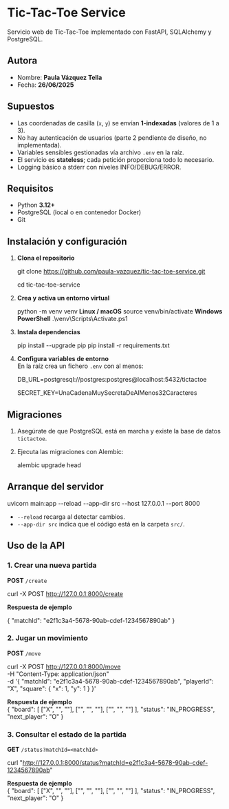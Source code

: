 # Tic-Tac-Toe Service

Servicio web de Tic-Tac-Toe implementado con FastAPI, SQLAlchemy y PostgreSQL.

## Autora

- Nombre: **Paula Vázquez Tella**  
- Fecha: **26/06/2025**

## Supuestos

- Las coordenadas de casilla (`x`, `y`) se envían **1-indexadas** (valores de 1 a 3).  
- No hay autenticación de usuarios (parte 2 pendiente de diseño, no implementada).  
- Variables sensibles gestionadas vía archivo `.env` en la raíz.  
- El servicio es **stateless**; cada petición proporciona todo lo necesario.  
- Logging básico a stderr con niveles INFO/DEBUG/ERROR.

## Requisitos

- Python **3.12+**  
- PostgreSQL (local o en contenedor Docker)  
- Git

## Instalación y configuración

1. **Clona el repositorio**  

   git clone <https://github.com/paula-vazquez/tic-tac-toe-service.git>
   
   cd tic-tac-toe-service

3. **Crea y activa un entorno virtual**  

   python -m venv venv
   **Linux / macOS**
   source venv/bin/activate
   **Windows PowerShell**
   .\venv\Scripts\Activate.ps1

4. **Instala dependencias**  

   pip install --upgrade pip
   pip install -r requirements.txt

5. **Configura variables de entorno**  
   En la raíz crea un fichero `.env` con al menos:

   DB_URL=postgresql://postgres:postgres@localhost:5432/tictactoe
   
   SECRET_KEY=UnaCadenaMuySecretaDeAlMenos32Caracteres

## Migraciones

1. Asegúrate de que PostgreSQL está en marcha y existe la base de datos `tictactoe`.  
2. Ejecuta las migraciones con Alembic:

   alembic upgrade head

## Arranque del servidor

uvicorn main:app --reload --app-dir src --host 127.0.0.1 --port 8000

- `--reload` recarga al detectar cambios.  
- `--app-dir src` indica que el código está en la carpeta `src/`.

## Uso de la API

### 1. Crear una nueva partida

**POST** `/create`

curl -X POST http://127.0.0.1:8000/create

**Respuesta de ejemplo**  

{ "matchId": "e2f1c3a4-5678-90ab-cdef-1234567890ab" }


### 2. Jugar un movimiento

**POST** `/move`

curl -X POST http://127.0.0.1:8000/move \
  -H "Content-Type: application/json" \
  -d '{
        "matchId": "e2f1c3a4-5678-90ab-cdef-1234567890ab",
        "playerId": "X",
        "square": { "x": 1, "y": 1 }
      }'

**Respuesta de ejemplo**  
{
  "board": [
    ["X", "", ""],
    ["", "", ""],
    ["", "", ""]
  ],
  "status": "IN_PROGRESS",
  "next_player": "O"
}

### 3. Consultar el estado de la partida

**GET** `/status?matchId=<matchId>`

curl "http://127.0.0.1:8000/status?matchId=e2f1c3a4-5678-90ab-cdef-1234567890ab"


**Respuesta de ejemplo**  
{
  "board": [
    ["X", "", ""],
    ["", "", ""],
    ["", "", ""]
  ],
  "status": "IN_PROGRESS",
  "next_player": "O"
}
